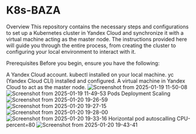 # K8s-BAZA
Overview
This repository contains the necessary steps and configurations to set up a Kubernetes cluster in Yandex Cloud and synchronize it with a virtual machine acting as the master node. The instructions provided here will guide you through the entire process, from creating the cluster to configuring your local environment to interact with it.

Prerequisites
Before you begin, ensure you have the following:

A Yandex Cloud account.
kubectl installed on your local machine.
yc (Yandex Cloud CLI) installed and configured.
A virtual machine in Yandex Cloud to act as the master node.
![Screenshot from 2025-01-19 11-50-08](https://github.com/user-attachments/assets/a6342cfe-cb04-4c00-835c-56643dba65d9)
![Screenshot from 2025-01-19 11-49-53](https://github.com/user-attachments/assets/37d40ef5-e3d4-43c2-87b4-4bab0e14f149)
Pods Deployment Scaling
![Screenshot from 2025-01-20 19-26-59](https://github.com/user-attachments/assets/434d5a9e-007e-48f6-8c7b-68d6de550bcf)
![Screenshot from 2025-01-20 19-27-15](https://github.com/user-attachments/assets/4fdb01de-3e19-43f4-97ce-ada66328cd37)
![Screenshot from 2025-01-20 19-28-00](https://github.com/user-attachments/assets/b26731b0-e653-42d7-bff0-64011361f694)
![Screenshot from 2025-01-20 19-33-16](https://github.com/user-attachments/assets/66e2a589-fb3a-4aa3-9186-431046302425)
Horizontal pod autoscalling CPU-percent=80
![Screenshot from 2025-01-20 19-43-41](https://github.com/user-attachments/assets/bc699b28-da78-4d5f-b2aa-fc4e93a34695)
